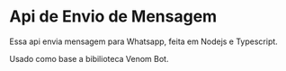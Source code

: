 # Api de Envio de Mensagem 

Essa api envia mensagem para Whatsapp, feita em Nodejs e Typescript.

Usado como base a bibilioteca Venom Bot.
